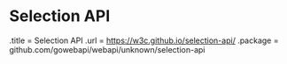 # Selection API

.title = Selection API
.url = <https://w3c.github.io/selection-api/>
.package = github.com/gowebapi/webapi/unknown/selection-api
